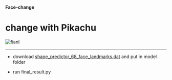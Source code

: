 #### Face-change

# change with Pikachu

![fianl](https://user-images.githubusercontent.com/71427403/104696147-2afb1e80-5751-11eb-8ae1-85d21b9d0567.png)


---

* download [shape_predictor_68_face_landmarks.dat](https://github.com/davisking/dlib-models/blob/master/shape_predictor_68_face_landmarks.dat.bz2) and put in model folder

* run final_result.py
